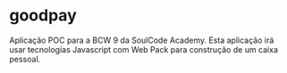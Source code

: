 # goodpay
Aplicação POC para a BCW 9 da SoulCode Academy. Esta aplicação irá usar tecnologias Javascript com Web Pack para construção de um caixa pessoal.
